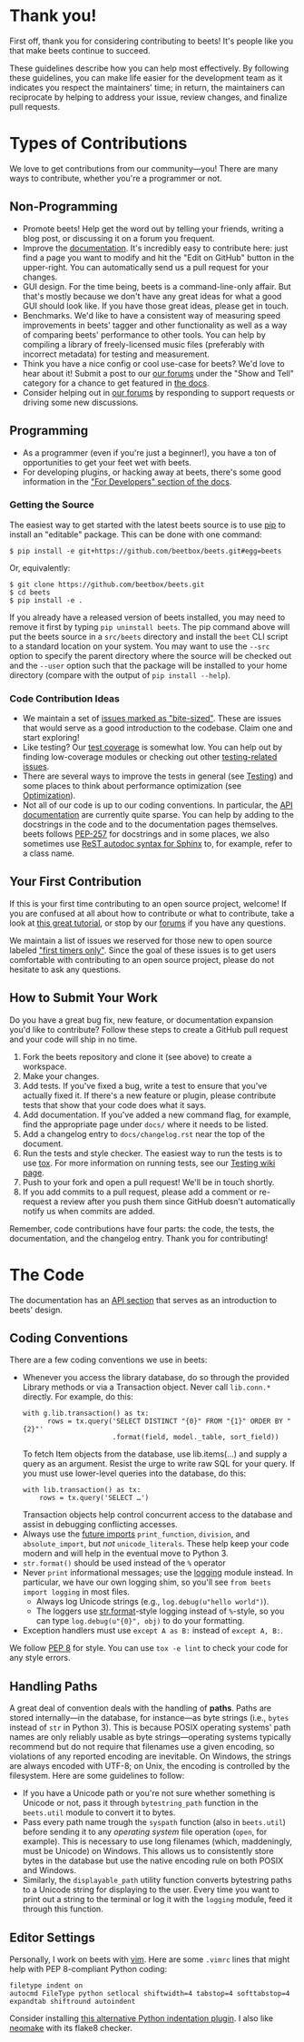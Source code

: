 # Thank you!

First off, thank you for considering contributing to beets! It's people like you that make beets continue to succeed.

These guidelines describe how you can help most effectively. By following these guidelines, you can make life easier for the development team as it indicates you respect the maintainers' time; in return, the maintainers can reciprocate by helping to address your issue, review changes, and finalize pull requests.

# Types of Contributions

We love to get contributions from our community—you! There are many ways to contribute, whether you're a programmer or not.

## Non-Programming

* Promote beets! Help get the word out by telling your friends, writing a blog
  post, or discussing it on a forum you frequent.
* Improve the [documentation][docs]. It's incredibly easy to contribute here:
  just find a page you want to modify and hit the "Edit on GitHub" button in
  the upper-right. You can automatically send us a pull request for your
  changes.
* GUI design. For the time being, beets is a command-line-only affair. But
  that's mostly because we don't have any great ideas for what a good GUI
  should look like. If you have those great ideas, please get in touch.
* Benchmarks. We'd like to have a consistent way of measuring speed
  improvements in beets' tagger and other functionality as well as a way of
  comparing beets' performance to other tools. You can help by compiling a
  library of freely-licensed music files (preferably with incorrect metadata)
  for testing and measurement.
* Think you have a nice config or cool use-case for beets? We'd love to hear about it! Submit a post to our [our forums][forum] under the "Show and Tell" category for a chance to get featured in [the docs][advanced].
* Consider helping out in [our forums][forum] by responding to support requests or driving some new discussions.

[docs]: http://beets.readthedocs.org/
[forum]: https://discourse.beets.io/
[advanced]: https://beets.readthedocs.io/en/stable/guides/advanced.html

## Programming

* As a programmer (even if you're just a beginner!), you have a ton of opportunities to get your feet wet with beets.
* For developing plugins, or hacking away at beets, there's some good information in the ["For Developers" section of the docs][dev-docs].

[dev-docs]: https://beets.readthedocs.io/en/stable/dev/

### Getting the Source

The easiest way to get started with the latest beets source is to use [pip][] to install an "editable" package. This can be done with one command:

    $ pip install -e git+https://github.com/beetbox/beets.git#egg=beets

Or, equivalently:

    $ git clone https://github.com/beetbox/beets.git
    $ cd beets
    $ pip install -e .

If you already have a released version of beets installed, you may need to
remove it first by typing `pip uninstall beets`. The pip command above will put
the beets source in a `src/beets` directory and install the `beet` CLI script to
a standard location on your system. You may want to use the `--src` option to specify
the parent directory where the source will be checked out and the `--user` option
such that the package will be installed to your home directory (compare with the output of
`pip install --help`).

[pip]: https://pip.pypa.io/

### Code Contribution Ideas

* We maintain a set of [issues marked as "bite-sized"](https://github.com/beetbox/beets/labels/bitesize). These are issues that would serve as a good introduction to the codebase. Claim one and start exploring!
* Like testing? Our [test coverage](https://codecov.io/github/beetbox/beets) is somewhat low. You can help out by finding low-coverage modules or checking out other [testing-related issues](https://github.com/beetbox/beets/labels/testing).
* There are several ways to improve the tests in general (see [Testing](https://github.com/beetbox/beets/wiki/Testing)) and some places to think about performance optimization (see [Optimization](https://github.com/beetbox/beets/wiki/Optimization)).
* Not all of our code is up to our coding conventions. In particular, the [API documentation](https://beets.readthedocs.io/en/stable/dev/api.html) are currently quite sparse. You can help by adding to the docstrings in the code and to the documentation pages themselves. beets follows [PEP-257](https://www.python.org/dev/peps/pep-0257/) for docstrings and in some places, we also sometimes use [ReST autodoc syntax for Sphinx](https://www.sphinx-doc.org/en/master/usage/extensions/autodoc.html) to, for example, refer to a class name.

## Your First Contribution

If this is your first time contributing to an open source project, welcome! If you are confused at all about how to contribute or what to contribute, take a look at [this great tutorial](http://makeapullrequest.com/), or stop by our [forums](https://discourse.beets.io/) if you have any questions.

We maintain a list of issues we reserved for those new to open source labeled ["first timers only"](https://github.com/beetbox/beets/issues?q=is%3Aopen+is%3Aissue+label%3A%22first+timers+only%22). Since the goal of these issues is to get users comfortable with contributing to an open source project, please do not hesitate to ask any questions.

## How to Submit Your Work

Do you have a great bug fix, new feature, or documentation expansion you'd like to contribute? Follow these steps to create a GitHub pull request and your code will ship in no time.

1. Fork the beets repository and clone it (see above) to create a workspace.
2. Make your changes.
3. Add tests. If you've fixed a bug, write a test to ensure that you've actually fixed it. If there's a new feature or plugin, please contribute tests that show that your code does what it says.
4. Add documentation. If you've added a new command flag, for example, find the appropriate page under `docs/` where it needs to be listed.
5. Add a changelog entry to `docs/changelog.rst` near the top of the document.
6. Run the tests and style checker. The easiest way to run the tests is to use [tox](https://tox.readthedocs.org/en/latest/). For more information on running tests, see our [Testing wiki page](https://github.com/beetbox/beets/wiki/Testing).
7. Push to your fork and open a pull request! We'll be in touch shortly.
8. If you add commits to a pull request, please add a comment or re-request a review after you push them since GitHub doesn't automatically notify us when commits are added.

Remember, code contributions have four parts: the code, the tests, the documentation, and the changelog entry. Thank you for contributing!


# The Code

The documentation has an [API section](https://beets.readthedocs.io/en/stable/dev/api.html) that serves as an introduction to beets' design.

## Coding Conventions

There are a few coding conventions we use in beets:

* Whenever you access the library database, do so through the provided Library
  methods or via a Transaction object. Never call `lib.conn.*` directly.
  For example, do this:
  ```
  with g.lib.transaction() as tx:
        rows = tx.query('SELECT DISTINCT "{0}" FROM "{1}" ORDER BY "{2}"'
                        .format(field, model._table, sort_field))
  ```
  To fetch Item objects from the database, use lib.items(...) and supply a query as an argument. Resist the urge to write raw SQL for your query. If you must use lower-level    queries into the database, do this:
  ```
  with lib.transaction() as tx:
      rows = tx.query('SELECT …')
  ```
  Transaction objects help control concurrent access to the database and assist in debugging conflicting accesses.
* Always use the [future imports][] `print_function`, `division`, and
  `absolute_import`, but *not* `unicode_literals`. These help keep your code
  modern and will help in the eventual move to Python 3.
* `str.format()` should be used instead of the `%` operator
* Never `print` informational messages; use the [logging][] module instead. In
  particular, we have our own logging shim, so you'll see `from beets import
  logging` in most files.
    * Always log Unicode strings (e.g., `log.debug(u"hello world")`).
    * The loggers use [str.format][]-style logging instead of ``%``-style, so
      you can type `log.debug(u"{0}", obj)` to do your formatting.
* Exception handlers must use `except A as B:` instead of `except A, B:`.

[future imports]: http://docs.python.org/library/__future__.html
[logging]: http://docs.python.org/library/logging.html
[str.format]: http://docs.python.org/library/stdtypes.html#str.format
[modformat]: http://docs.python.org/library/stdtypes.html#string-formatting-operations

We follow [PEP 8](http://www.python.org/dev/peps/pep-0008/) for style. You can use `tox -e lint` to check your code for any style errors.

## Handling Paths

A great deal of convention deals with the handling of **paths**. Paths are
stored internally—in the database, for instance—as byte strings (i.e., `bytes` instead of `str` in Python 3). This is because POSIX operating systems' path names are only
reliably usable as byte strings—operating systems typically recommend but do not require that filenames use a given encoding, so violations of any reported encoding are inevitable.
On Windows, the strings are always encoded with UTF-8; on
Unix, the encoding is controlled by the filesystem. Here are some guidelines to
follow:

* If you have a Unicode path or you're not sure whether something is Unicode or
  not, pass it through `bytestring_path` function in the `beets.util` module to
  convert it to bytes.
* Pass every path name trough the `syspath` function (also in `beets.util`)
  before sending it to any *operating system* file operation (`open`, for
  example). This is necessary to use long filenames (which, maddeningly, must
  be Unicode) on Windows. This allows us to consistently store bytes in the
  database but use the native encoding rule on both POSIX and Windows.
* Similarly, the `displayable_path` utility function converts bytestring paths
  to a Unicode string for displaying to the user. Every time you want to print
  out a string to the terminal or log it with the `logging` module, feed it
  through this function.

## Editor Settings

Personally, I work on beets with [vim](http://www.vim.org/). Here are some
`.vimrc` lines that might help with PEP 8-compliant Python coding:

    filetype indent on
    autocmd FileType python setlocal shiftwidth=4 tabstop=4 softtabstop=4 expandtab shiftround autoindent

Consider installing [this alternative Python indentation
plugin](https://github.com/mitsuhiko/vim-python-combined). I also like
[neomake](https://github.com/neomake/neomake) with its flake8 checker.
